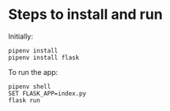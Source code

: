# Steps to install and run

Initially:
```
pipenv install
pipenv install flask
```
To run the app:
```
pipenv shell
SET FLASK_APP=index.py
flask run
```


